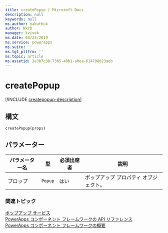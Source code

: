 ```yaml
---
title: createPopup | Microsoft Docs
description: null
keywords: null
ms.author: nabuthuk
author: Nkrb
manager: kvivek
ms.date: 04/23/2019
ms.service: powerapps
ms.suite: ''
ms.tgt_pltfrm: ''
ms.topic: article
ms.assetid: 2e3b7c38-7365-40b1-a0ea-614798023aeb
---
```


# <a name="createpopup"></a>createPopup

[!INCLUDE [createpopup-description](includes/createpopup-description.md)]

## <a name="syntax"></a>構文

`createPopup(props)`

## <a name="parameters"></a>パラメーター

| パラメーター名|型|必須出席者|説明|
| ------------- |----|--------|-----------|
|プロップ|`Popup`|はい|ポップアップ プロパティ オブジェクト。|


### <a name="related-topics"></a>関連トピック

[ポップアップ サービス](../popupservice.md)<br/>
[PowerApps コンポーネント フレームワークの API リファレンス](../../reference/index.md)<br/>
[PowerApps コンポーネント フレームワークの概要](../../overview.md)